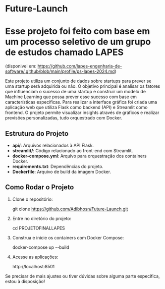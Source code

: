 # Future-Launch

# Esse projeto foi feito com base em um processo seletivo de um grupo de estudos chamado LAPES 
(disponivel em: https://github.com/lapes-engenharia-de-software/.github/blob/main/profile/ps-lapes-2024.md)

Este projeto utiliza um conjunto de dados sobre startups para prever se uma startup será adquirida ou não. O objetivo principal é analisar os fatores que influenciam o sucesso de uma startup e construir um modelo de Machine Learning que possa prever esse sucesso com base em características específicas.
Para realizar a interface gráfica foi criada uma aplicação web que utiliza Flask como backend (API) e Streamlit como frontend. O projeto permite visualizar insights através de gráficos e realizar previsões personalizadas, tudo orquestrado com Docker.

## Estrutura do Projeto

- **api/**: Arquivos relacionados à API Flask.
- **streamlit/**: Código relacionado ao front-end com Streamlit.
- **docker-compose.yml**: Arquivo para orquestração dos containers Docker.
- **requirements.txt**: Dependências do projeto.
- **Dockerfile**: Arquivo de build da imagem Docker.

## Como Rodar o Projeto

1. Clone o repositório:
   
   git clone https://github.com/Adibhosn/Future-Launch.git

2. Entre no diretório do projeto:
    
    cd PROJETOFINALLAPES

3. Construa e inicie os containers com Docker Compose:
    
    docker-compose up --build

4. Acesse as aplicações:

    http://localhost:8501

Se precisar de mais ajustes ou tiver dúvidas sobre alguma parte específica, estou à disposição!





